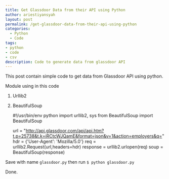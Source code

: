 ```yaml
---
title: Get Glassdoor Data from their API using Python
author: ariestiyansyah
layout: post
permalink: /get-glassdoor-data-from-their-api-using-python
categories:
  - Python
  - Code
tags:
- python
- code
- csv
description: Code to generate data from glassdoor API
---
```

This post contain simple code to get data from Glassdoor API using python.

Module using in this code

1. Urllib2
2. BeautifulSoup

    #!/usr/bin/env python
    import urllib2, sys
    from BeautifulSoup import BeautifulSoup

    url = "http://api.glassdoor.com/api/api.htm?t.p=25738&t.k=iRCtcWJQamE&format=json&v=1&action=employers&q="
    hdr = {'User-Agent': 'Mozilla/5.0'}
    req = urllib2.Request(url,headers=hdr)
    response = urllib2.urlopen(req)
    soup = BeautifulSoup(response)

Save with name `glassdoor.py` then run `$ python glassdoor.py` 

Done.
